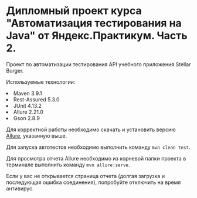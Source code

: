 # Дипломный проект курса "Автоматизация тестирования на Java" от Яндекс.Практикум. Часть 2.
Проект по автоматизации тестирования API учебного приложения Stellar Burger.

Используемые технологии:
<li> Maven 3.9.1
<li> Rest-Assured 5.3.0
<li> JUnit 4.13.2
<li> Allure 2.21.0
<li> Gson 2.8.9

Для корректной работы необходимо скачать и установить версию [Allure](https://repo.maven.apache.org/maven2/io/qameta/allure/allure-commandline/), указанную выше.

Для запуска автотестов необходимо выполнить команду ```mvn clean test```.

Для просмотра отчета Allure необходимо из корневой папки проекта в терминале выполнить команду ```mvn allure:serve```.

Если у вас не открывается страница отчета (долгая загрузка и последующая ошибка соединения), попробуйте отключить на время антивирус.
